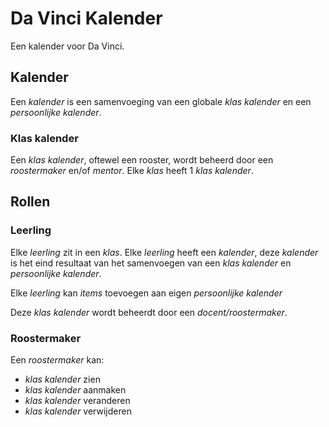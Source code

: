 # Da Vinci Kalender

Een kalender voor Da Vinci.

## Kalender

Een _kalender_ is een samenvoeging van een globale _klas kalender_ en een _persoonlijke kalender_.

### Klas kalender

Een _klas kalender_, oftewel een rooster, wordt beheerd door een _roostermaker_ en/of _mentor_.
Elke _klas_ heeft 1 _klas kalender_.

## Rollen

### Leerling

Elke _leerling_ zit in een _klas_.
Elke _leerling_ heeft een _kalender_,
deze _kalender_ is het eind resultaat van het samenvoegen van een _klas kalender_ en _persoonlijke kalender_.

Elke _leerling_ kan _items_ toevoegen aan eigen _persoonlijke kalender_

Deze _klas kalender_ wordt beheerdt door een _docent/roostermaker_.

### Roostermaker

Een _roostermaker_ kan:

* _klas kalender_ zien
* _klas kalender_ aanmaken
* _klas kalender_ veranderen
* _klas kalender_ verwijderen
